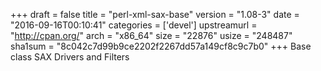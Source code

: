 +++
draft = false
title = "perl-xml-sax-base"
version = "1.08-3"
date = "2016-09-16T00:10:41"
categories = ['devel']
upstreamurl = "http://cpan.org/"
arch = "x86_64"
size = "22876"
usize = "248487"
sha1sum = "8c042c7d99b9ce2202f2267dd57a149cf8c9c7b0"
+++
Base class SAX Drivers and Filters